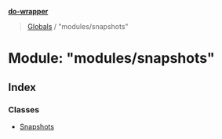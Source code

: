 **[do-wrapper](../README.md)**

> [Globals](../globals.md) / "modules/snapshots"

# Module: "modules/snapshots"

## Index

### Classes

* [Snapshots](../classes/_modules_snapshots_.snapshots.md)
